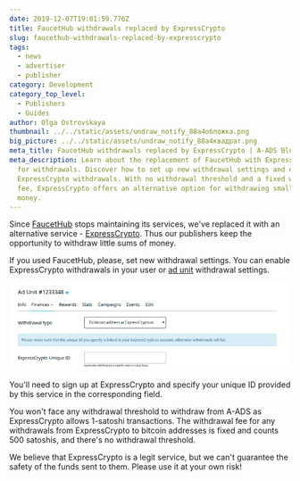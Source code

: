 ```yaml
---
date: 2019-12-07T19:01:59.776Z
title: FaucetHub withdrawals replaced by ExpressCrypto
slug: faucethub-withdrawals-replaced-by-expresscrypto
tags:
  - news
  - advertiser
  - publisher
category: Development
category_top_level:
  - Publishers
  - Guides
author: Olga Ostrovskaya
thumbnail: ../../static/assets/undraw_notify_88a4обложка.png
big_picture: ../../static/assets/undraw_notify_88a4квадрат.png
meta_title: FaucetHub withdrawals replaced by ExpressCrypto | A-ADS Blog
meta_description: Learn about the replacement of FaucetHub with ExpressCrypto
  for withdrawals. Discover how to set up new withdrawal settings and enable
  ExpressCrypto withdrawals. With no withdrawal threshold and a fixed withdrawal
  fee, ExpressCrypto offers an alternative option for withdrawing small sums of
  money.
---
```

Since [FaucetHub](https://faucethub.io/) stops maintaining its services, we've replaced it with an alternative service - [ExpressCrypto](https://expresscrypto.io/). Thus our publishers keep the opportunity to withdraw little sums of money.

If you used FaucetHub, please, set new withdrawal settings. You can enable ExpressCrypto withdrawals in your user or [ad unit](https://a-ads.com/blog/how-to-place-an-ad-unit-code-correctly/) withdrawal settings. 

![ExpressCrypto withdrawal option](../../static/assets/screenshot-4-.png "ExpressCrypto withdrawal option")

You'll need to sign up at ExpressCrypto and specify your unique ID provided by this service in the corresponding field.

You won't face any withdrawal threshold to withdraw from A-ADS as ExpressCrypto allows 1-satoshi transactions. The withdrawal fee for any withdrawals from ExpressCrypto to bitcoin addresses is fixed and counts 500 satoshis, and there's no withdrawal threshold.

We believe that ExpressCrypto is a legit service, but we can't guarantee the safety of the funds sent to them. Please use it at your own risk!